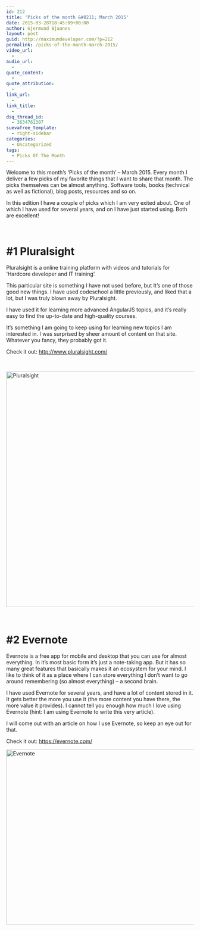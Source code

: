 ```yaml
---
id: 212
title: 'Picks of the month &#8211; March 2015'
date: 2015-03-28T18:45:09+00:00
author: Gjermund Bjaanes
layout: post
guid: http://maximumdeveloper.com/?p=212
permalink: /picks-of-the-month-march-2015/
video_url:
  - 
audio_url:
  - 
quote_content:
  - 
quote_attribution:
  - 
link_url:
  - 
link_title:
  - 
dsq_thread_id:
  - 3634761307
suevafree_template:
  - right-sidebar
categories:
  - Uncategorized
tags:
  - Picks Of The Month
---
```

Welcome to this month&#8217;s &#8216;Picks of the month&#8217; &#8211; March 2015. Every month I deliver a few picks of my favorite things that I want to share that month. The picks themselves can be almost anything. Software tools, books (technical as well as fictional), blog posts, resources and so on.

In this edition I have a couple of picks which I am very exited about. One of which I have used for several years, and on I have just started using. Both are excellent!

&nbsp;

# #1 Pluralsight

Pluralsight is a online training platform with videos and tutorials for &#8216;Hardcore developer and IT training&#8217;.

This particular site is something I have not used before, but It’s one of those good new things. I have used codeschool a little previously, and liked that a lot, but I was truly blown away by Pluralsight.

I have used it for learning more advanced AngularJS topics, and it’s really easy to find the up-to-date and high-quality courses.

It’s something I am going to keep using for learning new topics I am interested in. I was surprised by sheer amount of content on that site. Whatever you fancy, they probably got it.

Check it out: <a href="http://www.pluralsight.com/" target="_blank">http://www.pluralsight.com/</a>

&nbsp;

[<img class="alignnone wp-image-214" src="http://maximumdeveloper.com/wp-content/uploads/2015/03/Screen-Shot-2015-03-28-at-12.18.19.png" alt="Pluralsight" width="747" height="633" srcset="http://gjermundbjaanes.com/wp-content/uploads/2015/03/Screen-Shot-2015-03-28-at-12.18.19.png 993w, http://gjermundbjaanes.com/wp-content/uploads/2015/03/Screen-Shot-2015-03-28-at-12.18.19-300x254.png 300w, http://gjermundbjaanes.com/wp-content/uploads/2015/03/Screen-Shot-2015-03-28-at-12.18.19-945x801.png 945w, http://gjermundbjaanes.com/wp-content/uploads/2015/03/Screen-Shot-2015-03-28-at-12.18.19-600x509.png 600w" sizes="(max-width: 747px) 100vw, 747px" />](http://maximumdeveloper.com/wp-content/uploads/2015/03/Screen-Shot-2015-03-28-at-12.18.19.png)

&nbsp;

# #2 Evernote

Evernote is a free app for mobile and desktop that you can use for almost everything. In it’s most basic form it’s just a note-taking app. But it has so many great features that basically makes it an ecosystem for your mind. I like to think of it as a place where I can store everything I don&#8217;t want to go around remembering (so almost everything) &#8211; a second brain.

I have used Evernote for several years, and have a lot of content stored in it. It gets better the more you use it (the more content you have there, the more value it provides). I cannot tell you enough how much I love using Evernote (hint: I am using Evernote to write this very article).

I will come out with an article on how I use Evernote, so keep an eye out for that.

Check it out: <a href="https://evernote.com/" target="_blank">https://evernote.com/</a>

[<img class="alignnone wp-image-213" src="http://maximumdeveloper.com/wp-content/uploads/2015/03/Screen-Shot-2015-03-28-at-16.42.39.png" alt="Evernote" width="795" height="471" srcset="http://gjermundbjaanes.com/wp-content/uploads/2015/03/Screen-Shot-2015-03-28-at-16.42.39.png 1200w, http://gjermundbjaanes.com/wp-content/uploads/2015/03/Screen-Shot-2015-03-28-at-16.42.39-300x178.png 300w, http://gjermundbjaanes.com/wp-content/uploads/2015/03/Screen-Shot-2015-03-28-at-16.42.39-1024x608.png 1024w, http://gjermundbjaanes.com/wp-content/uploads/2015/03/Screen-Shot-2015-03-28-at-16.42.39-945x561.png 945w, http://gjermundbjaanes.com/wp-content/uploads/2015/03/Screen-Shot-2015-03-28-at-16.42.39-600x356.png 600w" sizes="(max-width: 795px) 100vw, 795px" />](http://maximumdeveloper.com/wp-content/uploads/2015/03/Screen-Shot-2015-03-28-at-16.42.39.png)

<div class="addtoany_share_save_container addtoany_content_bottom">
  <div class="a2a_kit a2a_kit_size_32 addtoany_list a2a_target" id="wpa2a_21">
    <a class="a2a_button_facebook" href="http://www.addtoany.com/add_to/facebook?linkurl=http%3A%2F%2Fgjermundbjaanes.com%2Fpicks-of-the-month-march-2015%2F&linkname=Picks%20of%20the%20month%20%E2%80%93%20March%202015" title="Facebook" rel="nofollow" target="_blank"></a><a class="a2a_button_twitter" href="http://www.addtoany.com/add_to/twitter?linkurl=http%3A%2F%2Fgjermundbjaanes.com%2Fpicks-of-the-month-march-2015%2F&linkname=Picks%20of%20the%20month%20%E2%80%93%20March%202015" title="Twitter" rel="nofollow" target="_blank"></a><a class="a2a_button_google_plus" href="http://www.addtoany.com/add_to/google_plus?linkurl=http%3A%2F%2Fgjermundbjaanes.com%2Fpicks-of-the-month-march-2015%2F&linkname=Picks%20of%20the%20month%20%E2%80%93%20March%202015" title="Google+" rel="nofollow" target="_blank"></a><a class="a2a_dd addtoany_share_save" href="https://www.addtoany.com/share"></a>
  </div>
</div>